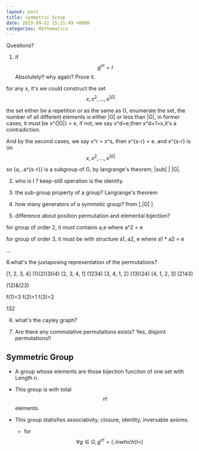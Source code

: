 ```yaml
---
layout: post
title: Symmetric Group
date: 2019-09-22 15:21:49 +0800
categories: Mathematics
---
```


<script type="text/javascript" async
  src="https://cdn.mathjax.org/mathjax/latest/MathJax.js?config=TeX-MML-AM_CHTML">
</script>


Questions?

1. if $$ g^{n!} = I $$ Absolutely!! why again? Prove it.

for any x, it's we could construct the set $$ {x,x^2,...,x^{|G|}} $$

the set either be a repetition or as the same as G, enumerate the set, the number of 
all different elements is either |G| or less than |G|, in former cases, it must be x^{|G|} = e,
if not, we say x^d=e,then x^d+1=x,it's a contradiction.

And by the second cases, we say x^r = x^s, then x^{s-r} = e. and x^{s-r} is \in $$ {x,x^2,...,x^{|G|}} $$

so {a,..a^{s-r}} is a subgroup of G, by langrange's theorem, |sub| | |G|.


2. who is I ? keep-still operation is the identity.

3. the sub-group property of a group? Langrange's theorem

4. how many generators of a symmetic group? from [,|G| ]


5. difference about position permutation and elemental bijection?


for group of order 2, it must contains a,e where a^2 = e

for group of order 3, it must be with structure a1, a2, e where a1 * a2 = e

...

6.what's the juxtaposing representation of the permutations?

[1, 2, 3, 4]
(1)(2)(3)(4)
[2, 3, 4, 1]
(1234)
[3, 4, 1, 2]
(13)(24)
[4, 1, 2, 3]
(2143)

(12)&(23)

f(1)=3
f(2)=1
f(3)=2

132

6. what's the cayley graph?

7. Are there any commutative permutaitons exists?
Yes, disjoint permutations!!



## Symmetric Group

* A group whose elements are those bijection funciton of one set with Length n.

* This group is with total $$n!$$ elements.

* This group statisfies associativity, closure, identity, inversable axioms.

	* for $$ \forall g \in G, g^{n!} = I, in which (I = ) $$
